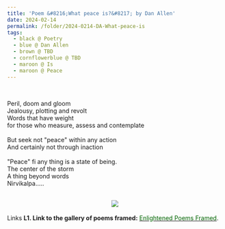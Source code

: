 ```yaml
---
title: 'Poem &#8216;What peace is?&#8217; by Dan Allen'
date: 2024-02-14
permalink: /folder/2024-0214-DA-What-peace-is
tags:
  - black @ Poetry
  - blue @ Dan Allen
  - brown @ TBD
  - cornflowerblue @ TBD
  - maroon @ Is
  - maroon @ Peace
---
```


<br>

<p>
Peril, doom and gloom<br>
Jealousy, plotting and revolt<br>
Words that have weight<br>
for those who measure, assess and contemplate<br>
<br>
But seek not "peace" within any action<br>
And certainly not through inaction<br>
<br>
"Peace" fi any thing is a state of being.<br>
The center of the storm<br>
A thing beyond words<br>
Nirvikalpa.....<br>
</p>

<br>

<div style="text-align: center"><img src="https://pub-419291371d4c44a1b438e7d5a9e4e904.r2.dev/Poem_'What_peace_is'_by_Dan_Allen.jpg" /></div>

<br>

<wave-list>
<list-title color="DarkSeaGreen" width="25">Links</list-title>
  <list-item color="BlanchedAlmond"  width="285"><b> L1. Link to the gallery of poems framed:</b> <a href="https://imageevent.com/sahaja/art/enlightenedpoemsframed"><font color="DarkGreen">Enlightened Poems Framed</font></a>. </list-item>
</wave-list>